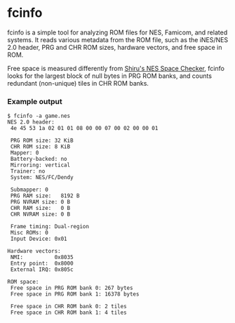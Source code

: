 # fcinfo

fcinfo is a simple tool for analyzing ROM files for NES, Famicom, and related systems. It reads various metadata from the ROM file, such as the iNES/NES 2.0 header, PRG and CHR ROM sizes, hardware vectors, and free space in ROM.

Free space is measured differently from [Shiru's NES Space Checker](https://forums.nesdev.org/viewtopic.php?t=8476), fcinfo looks for the largest block of null bytes in PRG ROM banks, and counts redundant (non-unique) tiles in CHR ROM banks.

### Example output
```
$ fcinfo -a game.nes
NES 2.0 header:
 4e 45 53 1a 02 01 01 08 00 00 07 00 02 00 00 01

 PRG ROM size: 32 KiB
 CHR ROM size: 8 KiB
 Mapper: 0
 Battery-backed: no
 Mirroring: vertical
 Trainer: no
 System: NES/FC/Dendy

 Submapper: 0
 PRG RAM size:   8192 B
 PRG NVRAM size: 0 B
 CHR RAM size:   0 B
 CHR NVRAM size: 0 B

 Frame timing: Dual-region
 Misc ROMs: 0
 Input Device: 0x01

Hardware vectors:
 NMI:          0x8035
 Entry point:  0x8000
 External IRQ: 0x805c

ROM space:
 Free space in PRG ROM bank 0: 267 bytes
 Free space in PRG ROM bank 1: 16378 bytes

 Free space in CHR ROM bank 0: 2 tiles
 Free space in CHR ROM bank 1: 4 tiles
```